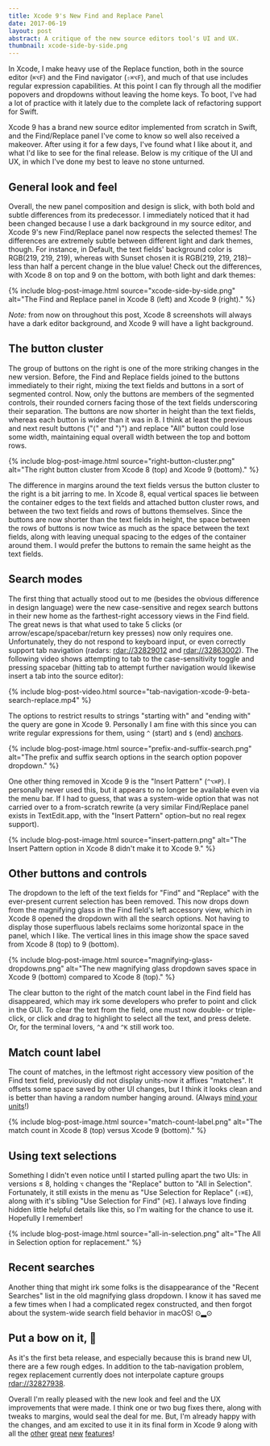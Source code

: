 ```yaml
---
title: Xcode 9's New Find and Replace Panel
date: 2017-06-19
layout: post
abstract: A critique of the new source editors tool's UI and UX.
thumbnail: xcode-side-by-side.png
---
```


In Xcode, I make heavy use of the Replace function, both in the source editor (`⌘⌥F`) and the Find navigator (`⇧⌘⌥F`), and much of that use includes regular expression capabilities. At this point I can fly through all the modifier popovers and dropdowns without leaving the home keys. To boot, I've had a lot of practice with it lately due to the complete lack of refactoring support for Swift.

Xcode 9 has a brand new source editor implemented from scratch in Swift, and the Find/Replace panel I've come to know so well also received a makeover. After using it for a few days, I've found what I like about it, and what I'd like to see for the final release. Below is my critique of the UI and UX, in which I've done my best to leave no stone unturned.

## General look and feel

Overall, the new panel composition and design is slick, with both bold and subtle differences from its predecessor. I immediately noticed that it had been changed because I use a dark background in my source editor, and Xcode 9's new Find/Replace panel now respects the selected themes! The differences are extremely subtle between different light and dark themes, though. For instance, in Default, the text fields' background color is RGB(219, 219, 219), whereas with Sunset chosen it is RGB(219, 219, 218)–less than half a percent change in the blue value! Check out the differences, with Xcode 8 on top and 9 on the bottom, with both light and dark themes:

{% include 
	blog-post-image.html 
	source="xcode-side-by-side.png" 
	alt="The Find and Replace panel in Xcode 8 (left) and Xcode 9 (right)." %}
	
_Note:_ from now on throughout this post, Xcode 8 screenshots will always have a dark editor background, and Xcode 9 will have a light background.

## The button cluster

The group of buttons on the right is one of the more striking changes in the new version. Before, the Find and Replace fields joined to the buttons immediately to their right, mixing the text fields and buttons in a sort of segmented control. Now, only the buttons are members of the segmented controls, their rounded corners facing those of the text fields underscoring their separation. The buttons are now shorter in height than the text fields, whereas each button is wider than it was in 8. I think at least the previous and next result buttons ("⟨" and "⟩") and replace "All" button could lose some width, maintaining equal overall width between the top and bottom rows.

{% include 
	blog-post-image.html 
	source="right-button-cluster.png" 
	alt="The right button cluster from Xcode 8 (top) and Xcode 9 (bottom)." %}

The difference in margins around the text fields versus the button cluster to the right is a bit jarring to me. In Xcode 8, equal vertical spaces lie between the container edges to the text fields and attached button cluster rows, and between the two text fields and rows of buttons themselves. Since the buttons are now shorter than the text fields in height, the space between the rows of buttons is now twice as much as the space between the text fields, along with leaving unequal spacing to the edges of the container around them. I would prefer the buttons to remain the same height as the text fields.

## Search modes

The first thing that actually stood out to me (besides the obvious difference in design language) were the new case-sensitive and regex search buttons in their new home as the farthest-right accessory views in the Find field. The great news is that what used to take 5 clicks (or arrow/escape/spacebar/return key presses) now only requires one. Unfortunately, they do not respond to keyboard input, or even correctly support tab navigation (radars: [rdar://32829012](http://openradar.appspot.com/radar?id=5032133286428672) and [rdar://32863002](http://openradar.appspot.com/radar?id=4960029375463424)). The following video shows attempting to tab to the case-sensitivity toggle and pressing spacebar (hitting tab to attempt further navigation would likewise insert a tab into the source editor):

{% include
	blog-post-video.html
	source="tab-navigation-xcode-9-beta-search-replace.mp4" %}

The options to restrict results to strings "starting with" and "ending with" the query are gone in Xcode 9. Personally I am fine with this since you can write regular expressions for them, using `^` (start) and `$` (end) [anchors](http://www.regular-expressions.info/anchors.html).

{% include 
	blog-post-image.html 
	source="prefix-and-suffix-search.png" 
	alt="The prefix and suffix search options in the search option popover dropdown." %}

One other thing removed in Xcode 9 is the "Insert Pattern" (`^⌥⌘P`). I personally never used this, but it appears to no longer be available even via the menu bar. If I had to guess, that was a system-wide option that was not carried over to a from-scratch rewrite (a very similar Find/Replace panel exists in TextEdit.app, with the "Insert Pattern" option–but no real regex support).

{% include 
	blog-post-image.html 
	source="insert-pattern.png" 
	alt="The Insert Pattern option in Xcode 8 didn't make it to Xcode 9." %}

## Other buttons and controls

The dropdown to the left of the text fields for "Find" and "Replace" with the ever-present current selection has been removed. This now drops down from the magnifying glass in the Find field's left accessory view, which in Xcode 8 opened the dropdown with all the search options. Not having to display those superfluous labels reclaims some horizontal space in the panel, which I like. The vertical lines in this image show the space saved from Xcode 8 (top) to 9 (bottom).

{% include 
	blog-post-image.html 
	source="magnifying-glass-dropdowns.png" 
	alt="The new magnifying glass dropdown saves space in Xcode 9 (bottom) compared to Xcode 8 (top)." %}

The clear button to the right of the match count label in the Find field has disappeared, which may irk some developers who prefer to point and click in the GUI. To clear the text from the field, one must now double- or triple-click, or click and drag to highlight to select all the text, and press delete. Or, for the terminal lovers, `^A` and `^K` still work too.
	
## Match count label

The count of matches, in the leftmost right accessory view position of the Find text field, previously did not display units-now it affixes "matches". It offsets some space saved by other UI changes, but I think it looks clean and is better than having a random number hanging around. (Always [mind your units](https://www.opticianonline.net/opinion/letter-mind-your-units)!)

{% include 
	blog-post-image.html 
	source="match-count-label.png" 
	alt="The match count in Xcode 8 (top) versus Xcode 9 (bottom)." %}

## Using text selections

Something I didn't even notice until I started pulling apart the two UIs: in versions ≤ 8, holding `⌥` changes the "Replace" button to "All in Selection". Fortunately, it still exists in the menu as "Use Selection for Replace" (`⇧⌘E`), along with it's sibling "Use Selection for Find" (`⌘E`). I always love finding hidden little helpful details like this, so I'm waiting for the chance to use it. Hopefully I remember!

{% include 
	blog-post-image.html 
	source="all-in-selection.png" 
	alt="The All in Selection option for replacement." %}

## Recent searches

Another thing that might irk some folks is the disappearance of the "Recent Searches" list in the old magnifying glass dropdown. I know it has saved me a few times when I had a complicated regex constructed, and then forgot about the system-wide search field behavior in macOS! ⊙▂⊙

## Put a bow on it, 

As it's the first beta release, and especially because this is brand new UI, there are a few rough edges. In addition to the tab-navigation problem, regex replacement currently does not interpolate capture groups [rdar://32827938](http://openradar.appspot.com/radar?id=4928589677985792).

Overall I'm really pleased with the new look and feel and the UX improvements that were made. I think one or two bug fixes there, along with tweaks to margins, would seal the deal for me. But, I'm already happy with the changes, and am excited to use it in its final form in Xcode 9 along with all the [other](http://shashikantjagtap.net/hands-xcuitest-features-xcode-9/) [great](https://venturebeat.com/2017/06/05/apples-xcode-9-finally-allows-ios-app-testing-over-wi-fi/) [new](https://dzone.com/articles/the-marriage-of-github-and-xcode-9) [features](https://iosdeveloperblog.com/xcode-9-new-feature-increase-font-size-keyboard-shortcut-cmd/)!